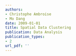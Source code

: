 ```yaml
---
authors: 
- Christophe Ambroise
- Mo Dang
date: 2009-01-01
title: Spatial Data Clustering
publication: Data Analysis
publication_types:
- 2
url_pdf: ''
---
```


